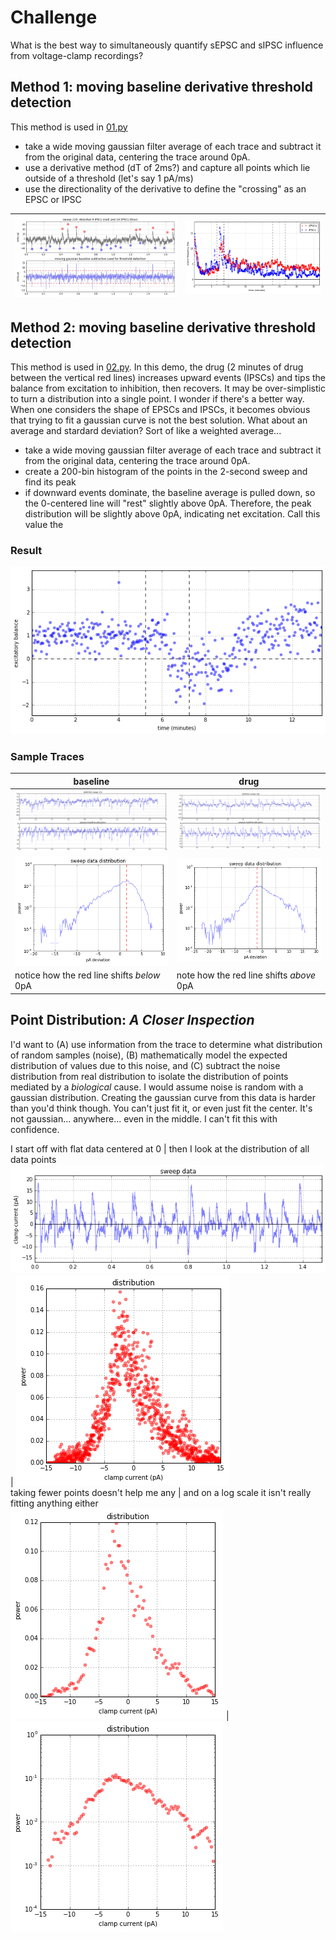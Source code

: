 # Challenge
What is the best way to simultaneously quantify sEPSC and sIPSC influence from voltage-clamp recordings?

## Method 1: moving baseline derivative threshold detection
This method is used in [01.py](01.py)
* take a wide moving gaussian filter average of each trace and subtract it from the original data, centering the trace around 0pA.
* use a derivative method (dT of 2ms?) and capture all points which lie outside of a threshold (let's say 1 pA/ms)
* use the directionality of the derivative to define the "crossing" as an EPSC or IPSC

![](demo2.jpg) | ![](output.png)
--- | ---

## Method 2: moving baseline derivative threshold detection
This method is used in [02.py](02.py). In this demo, the drug (2 minutes of drug between the vertical red lines) increases upward events (IPSCs) and tips the balance from excitation to inhibition, then recovers. It may be over-simplistic to turn a distribution into a single point. I wonder if there's a better way. When one considers the shape of EPSCs and IPSCs, it becomes obvious that trying to fit a gaussian curve is not the best solution. What about an average and stardard deviation? Sort of like a weighted average...

* take a wide moving gaussian filter average of each trace and subtract it from the original data, centering the trace around 0pA.
* create a 200-bin histogram of the points in the 2-second sweep and find its peak
 * if downward events dominate, the baseline average is pulled down, so the 0-centered line will "rest" slightly above 0pA. Therefore, the peak distribution will be slightly above 0pA, indicating net excitation. Call this value the 

### Result
![](distro.png)

### Sample Traces

baseline | drug
---|---
![](data-baseline-1.png) | ![](data-drug-1.png)
![](data-baseline-2.png) | ![](data-drug-2.png)
notice how the red line shifts _below_ 0pA | note how the red line shifts _above_ 0pA

## Point Distribution: _A Closer Inspection_
I'd want to (A) use information from the trace to determine what distribution of random samples (noise), (B) mathematically model the expected distribution of values due to this noise, and (C) subtract the noise distribution from real distribution to isolate the distribution of points mediated by a _biological_ cause. I would assume noise is random with a gaussian distribution. Creating the gaussian curve from this data is harder than you'd think though. You can't just fit it, or even just fit the center. It's not gaussian... anywhere... even in the middle. I can't fit this with confidence.  

I start off with flat data centered at 0 | then I look at the distribution of all data points  
![](flat.png) | ![](histo3.png)  
taking fewer points doesn't help me any | and on a log scale it isn't really fitting anything either  
![](histo2.png) | ![](log.png)

